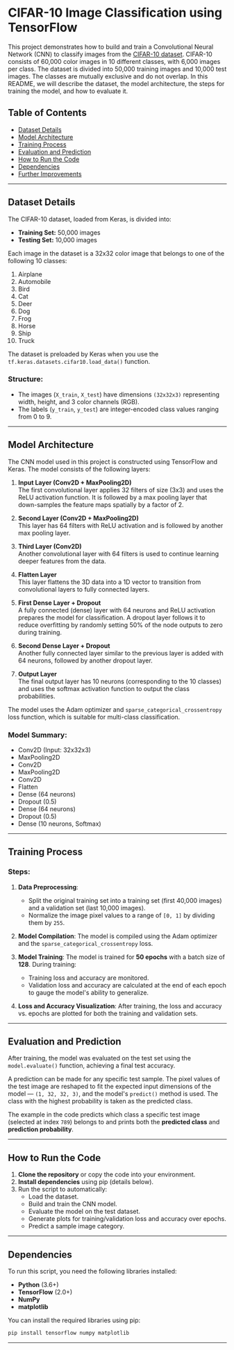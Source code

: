 # CIFAR-10 Image Classification using TensorFlow

This project demonstrates how to build and train a Convolutional Neural Network (CNN) to classify images from the [CIFAR-10 dataset](https://www.cs.toronto.edu/~kriz/cifar.html). CIFAR-10 consists of 60,000 color images in 10 different classes, with 6,000 images per class. The dataset is divided into 50,000 training images and 10,000 test images. The classes are mutually exclusive and do not overlap. In this README, we will describe the dataset, the model architecture, the steps for training the model, and how to evaluate it.

## Table of Contents
- [Dataset Details](#dataset-details)
- [Model Architecture](#model-architecture)
- [Training Process](#training-process)
- [Evaluation and Prediction](#evaluation-and-prediction)
- [How to Run the Code](#how-to-run-the-code)
- [Dependencies](#dependencies)
- [Further Improvements](#further-improvements)

---

## Dataset Details

The CIFAR-10 dataset, loaded from Keras, is divided into:

- **Training Set:** 50,000 images
- **Testing Set:** 10,000 images

Each image in the dataset is a 32x32 color image that belongs to one of the following 10 classes:
1. Airplane
2. Automobile
3. Bird
4. Cat
5. Deer
6. Dog
7. Frog
8. Horse
9. Ship
10. Truck

The dataset is preloaded by Keras when you use the `tf.keras.datasets.cifar10.load_data()` function.

### Structure:
- The images (`X_train`, `X_test`) have dimensions `(32x32x3)` representing width, height, and 3 color channels (RGB). 
- The labels (`y_train`, `y_test`) are integer-encoded class values ranging from 0 to 9.

---

## Model Architecture

The CNN model used in this project is constructed using TensorFlow and Keras. The model consists of the following layers:

1. **Input Layer (Conv2D + MaxPooling2D)**  
   The first convolutional layer applies 32 filters of size (3x3) and uses the ReLU activation function. It is followed by a max pooling layer that down-samples the feature maps spatially by a factor of 2.
   
2. **Second Layer (Conv2D + MaxPooling2D)**  
   This layer has 64 filters with ReLU activation and is followed by another max pooling layer.

3. **Third Layer (Conv2D)**  
   Another convolutional layer with 64 filters is used to continue learning deeper features from the data.

4. **Flatten Layer**  
   This layer flattens the 3D data into a 1D vector to transition from convolutional layers to fully connected layers.

5. **First Dense Layer + Dropout**  
   A fully connected (dense) layer with 64 neurons and ReLU activation prepares the model for classification. A dropout layer follows it to reduce overfitting by randomly setting 50% of the node outputs to zero during training.

6. **Second Dense Layer + Dropout**  
   Another fully connected layer similar to the previous layer is added with 64 neurons, followed by another dropout layer.

7. **Output Layer**  
   The final output layer has 10 neurons (corresponding to the 10 classes) and uses the softmax activation function to output the class probabilities.

The model uses the Adam optimizer and `sparse_categorical_crossentropy` loss function, which is suitable for multi-class classification.

### Model Summary:
- Conv2D (Input: 32x32x3)
- MaxPooling2D
- Conv2D
- MaxPooling2D
- Conv2D
- Flatten
- Dense (64 neurons)
- Dropout (0.5)
- Dense (64 neurons)
- Dropout (0.5)
- Dense (10 neurons, Softmax)

---

## Training Process

### Steps:
1. **Data Preprocessing**:
   - Split the original training set into a training set (first 40,000 images) and a validation set (last 10,000 images).
   - Normalize the image pixel values to a range of `[0, 1]` by dividing them by `255`.
   
2. **Model Compilation**:
   The model is compiled using the Adam optimizer and the `sparse_categorical_crossentropy` loss.

3. **Model Training**:
   The model is trained for **50 epochs** with a batch size of **128**. During training:
   - Training loss and accuracy are monitored.
   - Validation loss and accuracy are calculated at the end of each epoch to gauge the model's ability to generalize.

4. **Loss and Accuracy Visualization**:
   After training, the loss and accuracy vs. epochs are plotted for both the training and validation sets.

---

## Evaluation and Prediction

After training, the model was evaluated on the test set using the `model.evaluate()` function, achieving a final test accuracy.

A prediction can be made for any specific test sample. The pixel values of the test image are reshaped to fit the expected input dimensions of the model — `(1, 32, 32, 3)`, and the model's `predict()` method is used. The class with the highest probability is taken as the predicted class.

The example in the code predicts which class a specific test image (selected at index `789`) belongs to and prints both the **predicted class** and **prediction probability**.

---

## How to Run the Code

1. **Clone the repository** or copy the code into your environment.
2. **Install dependencies** using pip (details below).
3. Run the script to automatically:
   - Load the dataset.
   - Build and train the CNN model.
   - Evaluate the model on the test dataset.
   - Generate plots for training/validation loss and accuracy over epochs.
   - Predict a sample image category.

---

## Dependencies

To run this script, you need the following libraries installed:

- **Python** (3.6+)
- **TensorFlow** (2.0+)
- **NumPy**
- **matplotlib**

You can install the required libraries using pip:

```bash
pip install tensorflow numpy matplotlib
```

---
